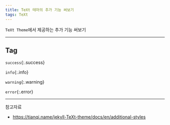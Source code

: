```yaml
---
title: TeXt 테마의 추가 기능 써보기
tags: TeXt
---
```






`TeXt Theme`에서 제공하는 추가 기능 써보기



---



## Tag

`success`{:.success}

`info`{:.info}

`warning`{:.warning}

`error`{:.error}



---



참고자료

- <https://tianqi.name/jekyll-TeXt-theme/docs/en/additional-styles>

